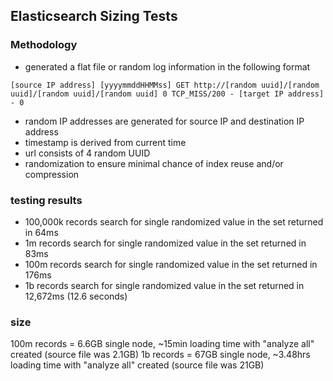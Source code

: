 ## Elasticsearch Sizing Tests


### Methodology

- generated a flat file or random log information in the following format
```
[source IP address] [yyyymmddHHMMss] GET http://[random uuid]/[random uuid]/[random uuid]/[random uuid] 0 TCP_MISS/200 - [target IP address] - 0
```
- random IP addresses are generated for source IP and destination IP address
- timestamp is derived from current time
- url consists of 4 random UUID
- randomization to ensure minimal chance of index reuse and/or compression

### testing results
- 100,000k records search for single randomized value in the set returned in 64ms
- 1m records search for single randomized value in the set returned in 83ms
- 100m records search for single randomized value in the set returned in 176ms
- 1b records search for single randomized value in the set returned in 12,672ms (12.6 seconds)

### size

100m records = 6.6GB single node, ~15min loading time with "analyze all" created (source file was 2.1GB)
1b records = 67GB single node, ~3.48hrs loading time with "analyze all" created (source file was 21GB)
